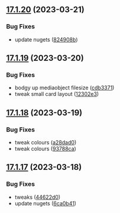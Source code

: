 ## [17.1.20](https://github.com/phandcock/GrampsView/compare/v17.1.19...v17.1.20) (2023-03-21)


### Bug Fixes

* update nugets ([824908b](https://github.com/phandcock/GrampsView/commit/824908b5e7ed36bca7130c2e9146e6fcd9c91c31))



## [17.1.19](https://github.com/phandcock/GrampsView/compare/v17.1.18...v17.1.19) (2023-03-20)


### Bug Fixes

* bodgy up mediaobject filesize ([cdb3371](https://github.com/phandcock/GrampsView/commit/cdb337136d317f89c2aa240a495a0c5a9329a702))
* tweak small card layout ([12302e3](https://github.com/phandcock/GrampsView/commit/12302e3400c419f1563cb47ffc2fd28ebd105728))



## [17.1.18](https://github.com/phandcock/GrampsView/compare/v17.1.17...v17.1.18) (2023-03-19)


### Bug Fixes

* tweak colours ([a28dad0](https://github.com/phandcock/GrampsView/commit/a28dad06b68640d5d21432d8d0b874c7ff2aed9f))
* tweak colours ([93788ca](https://github.com/phandcock/GrampsView/commit/93788cac8eae2c078e9ca8b8e51084cb6d7d2271))



## [17.1.17](https://github.com/phandcock/GrampsView/compare/v17.1.16...v17.1.17) (2023-03-18)


### Bug Fixes

* tweaks ([44622d0](https://github.com/phandcock/GrampsView/commit/44622d0ff41d0a55c6474a9b1b841cea9b01c749))
* update nugets ([6ca0b41](https://github.com/phandcock/GrampsView/commit/6ca0b411f17dc3801a0e31ab1d1603c12aea26a7))



